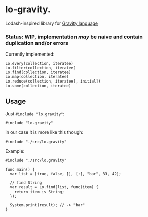 # lo-gravity.

Lodash-inspired library for [Gravity language](https://github.com/marcobambini/gravity)

### Status: WIP, implementation *may* be naive and contain duplication and/or errors

Currently implemented:
```
Lo.every(collection, iteratee)
Lo.filter(collection, iteratee)
Lo.find(collection, iteratee)
Lo.map(collection, iteratee)
Lo.reduce(collection, iteratee[, initial])
Lo.some(collection, iteratee)
```

## Usage

Just `#include "lo.gravity"`:

```
#include "lo.gravity"
```
in our case it is more like this though:

```
#include "./src/lo.gravity"
```

Example:
```
#include "./src/lo.gravity"

func main() {
  var list = [true, false, [], [:], "bar", 33, 42];

  // find String
  var result = Lo.find(list, func(item) {
    return item is String;
  });

  System.print(result); // -> "bar"
}
```
